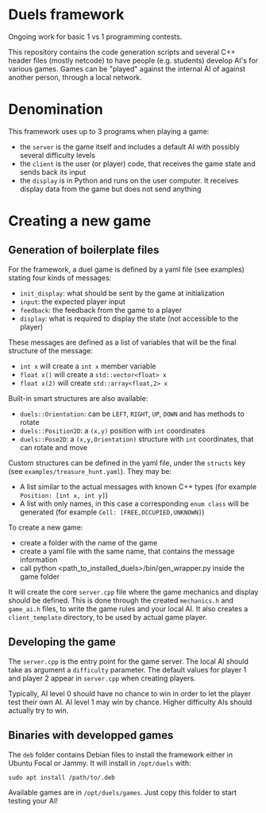 # Duels framework

Ongoing work for basic 1 vs 1 programming contests.

This repository contains the code generation scripts and several C++ header files (mostly netcode) to have people (e.g. students) develop AI's for various games. Games can be "played" against the internal AI of against another person, through a local network.

# Denomination

This framework uses up to 3 programs when playing a game:
- the `server` is the game itself and includes a default AI with possibly several difficulty levels
- the `client` is the user (or player) code, that receives the game state and sends back its input
- the `display` is in Python and runs on the user computer. It receives display data from the game but does not send anything


# Creating a new game

## Generation of boilerplate files

For the framework, a duel game is defined by a yaml file (see examples) stating four kinds of messages:
- `init_display`: what should be sent by the game at initialization
- `input`: the expected player input
- `feedback`: the feedback from the game to a player
- `display`: what is required to display the state (not accessible to the player)

These messages are defined as a list of variables that will be the final structure of the message:
- `int x` will create a `int x` member variable
- `float x()` will create a `std::vector<float> x`
- `float x(2)` will create `std::array<float,2> x`

Built-in smart structures are also available:
- `duels::Orientation`: can be `LEFT`, `RIGHT`, `UP`, `DOWN` and has methods to rotate
- `duels::Position2D`: a `(x,y)` position with `int` coordinates
- `duels::Pose2D`: a `(x,y,Orientation)` structure with `int` coordinates, that can rotate and move

Custom structures can be defined in the yaml file, under the `structs` key (see `examples/treasure_hunt.yaml`). They may be:
- A list similar to the actual messages with known C++ types (for example `Position: [int x, int y]`)
- A list with only names, in this case a corresponding `enum class` will be generated (for example `Cell: [FREE,OCCUPIED,UNKNOWN]`)

To create a new game:
- create a folder with the name of the game
- create a yaml file with the same name, that contains the message information
- call python <path_to_installed_duels>/bin/gen_wrapper.py inside the game folder

It will create the core `server.cpp` file where the game mechanics and display should be defined.
This is done through the created `mechanics.h` and `game_ai.h` files, to write the game rules and your local AI.
It also creates a `client_template` directory, to be used by actual game player.

## Developing the game

The `server.cpp` is the entry point for the game server.  The local AI should take as argument a `difficulty` parameter. The default values for player 1 and player 2 appear in `server.cpp` when creating players.

Typically, AI level 0 should have no chance to win in order to let the player test their own AI. AI level 1 may win by chance. Higher difficulty AIs should actually try to win.

## Binaries with developped games

The `deb` folder contains Debian files to install the framework either in Ubuntu Focal or Jammy. It will install in `/opt/duels` with:

```
sudo apt install /path/to/.deb
```

Available games are in `/opt/duels/games`. Just copy this folder to start testing your AI!

